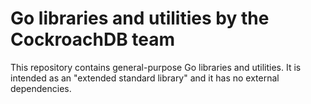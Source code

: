 # Go libraries and utilities by the CockroachDB team

This repository contains general-purpose Go libraries and utilities. It is intended as an "extended standard library" and it has no external dependencies.
